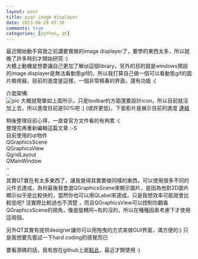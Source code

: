 ```yaml
---
layout: post
title: pyqt image displayer
date: 2013-08-29 07:30
comments: true
categories: [python, qt]
---
```



最近開始動手寫我之前講要實做的image displayer了，要學的東西太多，所以就晚了許多時刻才開始研究 :)  
大體上動機是想要讓自己更加了解qt這個library，另外的目的就是windows預設的image displayer是無法看動態gif的，所以我打算自己做一個可以看動態gif的圖片檢視器，目前的進度是這樣，一個非常楊春的界面，還有功能 :(  
  
介面架構:  
![pic][2]
大概就簡單如上面所示，只是toolbar的方面還要設計icon，所以目前就沒加上去，所以進度目前是50%吧 :) (或許更低)，下面影片是展示目前的進度  [連結](http://www.youtube.com/v/6w2TaPNtjlg?version=3&f=user_uploads&c=google-webdrive-0&app=youtube_gdata)  


   
稍後整理目前心得，一直查官方文件看的有夠累 :(  
整理完再重新編輯這篇文章 :-S  
目前使用的qt物件  
QGraphicsScene   
QGraphicsView  
QgridLayout  
QMainWindow  
..  
..  
其實QT實在有太多東西了，讓我覺得其實要做同樣的東西，可以使用很多不同的元件去達成，為何最後我會選QGraphicsScene來顯示圖片，是因為他對2D圖片顯示似乎是比較快的，當然你也可以用QLabel來達成，只是我想效率可能就會比較低吧? 沒實際比較過也不清楚 ，而且QGraphicsView可以控制你觀看QGraphicsScene的視角，像是旋轉阿~有的沒的，所以在種種因素考慮下才使用這兩個。  
  
另外QT其實有提供designer讓你可以用拖曳的方式來做GUI界面，滿方便的:) 只是我想要先嘗試一下hard coding的感覺而已  
  
要看源碼的話，我有放在github上面[點此][5]，最近才開使用 :)  
  
  


[1]: http://4.bp.blogspot.com/-ts3zKxfTXoc/Uh73aR4SZQI/AAAAAAAAADU/nbJ_q1oj3p4/s400/3.png
[2]: http://4.bp.blogspot.com/-ts3zKxfTXoc/Uh73aR4SZQI/AAAAAAAAADU/nbJ_q1oj3p4/s1600/3.png
[3]: http://www.youtube.com/v/6w2TaPNtjlg?version=3&f=user_uploads&c=google-webdrive-0&app=youtube_gdata
[5]: https://github.com/sillygod/my-travel-in-learning-python/tree/master/imageDisplayer
